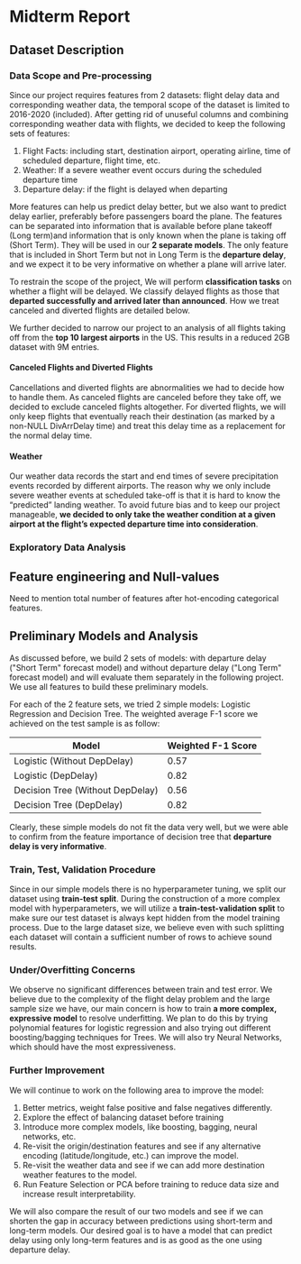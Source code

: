 # Midterm Report
## Dataset Description
### Data Scope and Pre-processing
Since our project requires features from 2 datasets: flight delay data and corresponding weather data, the temporal scope of the dataset is limited to 2016-2020 (included). After getting rid of unuseful columns and combining corresponding weather data with flights, we decided to keep the following sets of features: 
1. Flight Facts: including start, destination airport, operating airline, time of scheduled departure, flight time, etc. 
2. Weather: If a severe weather event occurs during the scheduled departure time
3. Departure delay: if the flight is delayed when departing

More features can help us predict delay better, but we also want to predict delay earlier, preferably before passengers board the plane. The features can be separated into information that is available before plane takeoff (Long term)and information that is only known when the plane is taking off (Short Term). They will be used in our **2 separate models**. The only feature that is included in Short Term but not in Long Term is the **departure delay**, and we expect it to be very informative on whether a plane will arrive later.

To restrain the scope of the project, We will perform **classification tasks** on whether a flight will be delayed. We classify delayed flights as those that **departed successfully and arrived later than announced**. How we treat canceled and diverted flights are detailed below. 

We further decided to narrow our project to an analysis of all flights taking off from the **top 10 largest airports** in the US. This results in a reduced 2GB dataset with 9M entries.

#### Canceled Flights and Diverted Flights
Cancellations and diverted flights are abnormalities we had to decide how to handle them. As canceled flights are canceled before they take off, we decided to exclude canceled flights altogether. For diverted flights, we will only keep flights that eventually reach their destination (as marked by a non-NULL DivArrDelay time) and treat this delay time as a replacement for the normal delay time.

#### Weather
Our weather data records the start and end times of severe precipitation events recorded by different airports. The reason why we only include severe weather events at scheduled take-off is that it is hard to know the “predicted” landing weather. To avoid future bias and to keep our project manageable, **we decided to only take the weather condition at a given airport at the flight’s expected departure time into consideration**. 

### Exploratory Data Analysis

## Feature engineering and Null-values
Need to mention total number of features after hot-encoding categorical features.

## Preliminary Models and Analysis
As discussed before, we build 2 sets of models: with departure delay ("Short Term" forecast model) and without departure delay ("Long Term" forecast model) and will evaluate them separately in the following project. We use all features to build these preliminary models.

For each of the 2 feature sets, we tried 2 simple models: Logistic Regression and Decision Tree. The weighted average F-1 score we achieved on the test sample is as follow:

| Model                            | Weighted F-1 Score |
| -------------------------------- | ------------------ |
| Logistic (Without DepDelay)      | 0.57               |
| Logistic (DepDelay)              | 0.82               |
| Decision Tree (Without DepDelay) | 0.56               |
| Decision Tree (DepDelay)         | 0.82               |

Clearly, these simple models do not fit the data very well, but we were able to confirm from the feature importance of decision tree that **departure delay is very informative**.

### Train, Test, Validation Procedure
Since in our simple models there is no hyperparameter tuning, we split our dataset using **train-test split**. During the construction of a more complex model with hyperparameters, we will utilize a **train-test-validation split** to make sure our test dataset is always kept hidden from the model training process. Due to the large dataset size, we believe even with such splitting each dataset will contain a sufficient number of rows to achieve sound results.

### Under/Overfitting Concerns
We observe no significant differences between train and test error. We believe due to the complexity of the flight delay problem and the large sample size we have, our main concern is how to train **a more complex, expressive model** to resolve underfitting. We plan to do this by trying polynomial features for logistic regression and also trying out different boosting/bagging techniques for Trees. We will also try Neural Networks, which should have the most expressiveness.

### Further Improvement
We will continue to work on the following area to improve the model:
1. Better metrics, weight false positive and false negatives differently.
2. Explore the effect of balancing dataset before training
3. Introduce more complex models, like boosting, bagging, neural networks, etc.
4. Re-visit the origin/destination features and see if any alternative encoding (latitude/longitude, etc.) can improve the model.
5. Re-visit the weather data and see if we can add more destination weather features to the model.
6. Run Feature Selection or PCA before training to reduce data size and increase result interpretability.

We will also compare the result of our two models and see if we can shorten the gap in accuracy between predictions using short-term and long-term models. Our desired goal is to have a model that can predict delay using only long-term features and is as good as the one using departure delay.